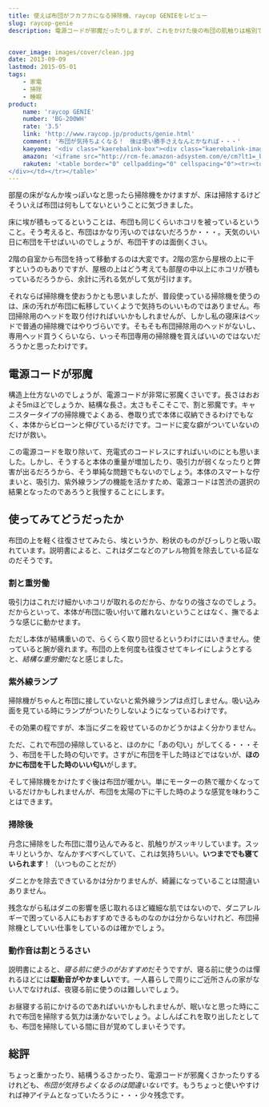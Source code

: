 ```yaml
---
title: 使えば布団がフカフカになる掃除機、raycop GENIEをレビュー
slug: raycop-genie
description: 電源コードが邪魔だったりしますが、これをかけた後の布団の肌触りは格別です。布団全体をしっかり掃除するのはかなりの重労働となりますが、これで掃除すればほんのりと暖かくなり、布団を日光の下に干したような匂いも感じられて気持ちいいです。


cover_image: images/cover/clean.jpg
date: 2013-09-09
lastmod: 2015-05-01
tags: 
    - 家電
    - 掃除
    - 睡眠
product:
    name: 'raycop GENIE'
    number: 'BG-200WH'
    rate: '3.5'
    link: 'http://www.raycop.jp/products/genie.html'
    comment: '布団が気持ちよくなる！　後は使い勝手さえなんとかなれば・・・'
    kaeyome: '<div class="kaerebalink-box"><div class="kaerebalink-image"><a href="http://www.amazon.co.jp/exec/obidos/ASIN/B0078X3I60/illusionspace-22/ref=nosim/" rel="nofollow" target="_blank"><img src="http://ecx.images-amazon.com/images/I/31Ruy2uu1pL._SL160_.jpg" style="border: none;" /></a></div><div class="kaerebalink-info"><div class="kaerebalink-name"><a href="http://www.amazon.co.jp/exec/obidos/ASIN/B0078X3I60/illusionspace-22/ref=nosim/" rel="nofollow" target="_blank">レイコップ ふとん専用ダニクリーナー (ホワイト)【掃除機】raycop GENIE ジニー BG-200WH</a><div class="kaerebalink-powered-date">posted with <a href="http://kaereba.com" rel="nofollow" target="_blank">カエレバ</a></div></div><div class="kaerebalink-detail"> レイコップ     </div><div class="kaerebalink-link1"><div class="shoplinkamazon"><a href="http://www.amazon.co.jp/gp/search?keywords=BG-200WH&__mk_ja_JP=%83J%83%5E%83J%83i&tag=illusionspace-22" rel="nofollow" target="_blank" title="アマゾン" >Amazonで購入</a></div><div class="shoplinkrakuten"><a href="http://hb.afl.rakuten.co.jp/hgc/0e95387f.f2aef20d.0e953880.25e412bd/?pc=http%3A%2F%2Fsearch.rakuten.co.jp%2Fsearch%2Fmall%2FBG-200WH%2F-%2Ff.1-p.1-s.1-sf.0-st.A-v.2%3Fx%3D0%26scid%3Daf_ich_link_urltxt%26m%3Dhttp%3A%2F%2Fm.rakuten.co.jp%2F" rel="nofollow" target="_blank" title="楽天市場" >楽天市場で購入</a></div></div></div><div class="booklink-footer" style="clear: left"></div></div>'
    amazon: '<iframe src="http://rcm-fe.amazon-adsystem.com/e/cm?lt1=_blank&bc1=000000&IS2=1&bg1=FFFFFF&fc1=000000&lc1=0000FF&t=illusionspace-22&o=9&p=8&l=as4&m=amazon&f=ifr&ref=ss_til&asins=B0078X3I60" style="width:120px;height:240px;" scrolling="no" marginwidth="0" marginheight="0" frameborder="0"></iframe>'
    rakuten: '<table border="0" cellpadding="0" cellspacing="0"><tr><td valign="top"><div style="border:1px solid;margin:0px;padding:6px 0px;width:120px;text-align:center;float:left"><a href="http://hb.afl.rakuten.co.jp/hgc/11b5af55.fa74cd6b.11b5af56.39a5e334/?pc=http%3a%2f%2fitem.rakuten.co.jp%2fjism%2f8809248466478-21-21113-n%2f%3fscid%3daf_link_tbl&m=http%3a%2f%2fm.rakuten.co.jp%2fjism%2fi%2f10875327%2f" target="_blank"><img src="http://hbb.afl.rakuten.co.jp/hgb/?pc=http%3a%2f%2fthumbnail.image.rakuten.co.jp%2f%400_mall%2fjism%2fcabinet%2f0250%2f8809248466478.jpg%3f_ex%3d80x80&m=http%3a%2f%2fthumbnail.image.rakuten.co.jp%2f%400_mall%2fjism%2fcabinet%2f0250%2f8809248466478.jpg%3f_ex%3d64x64" alt="【9/9am9:59迄ポイント2倍】【Joshinはネット通販部門1位(アフ..." border="0" style="margin:0px;padding:0px"></a><p style="font-size:12px;line-height:1.4em;text-align:left;margin:0px;padding:2px 6px"><a href="http://hb.afl.rakuten.co.jp/hgc/11b5af55.fa74cd6b.11b5af56.39a5e334/?pc=http%3a%2f%2fitem.rakuten.co.jp%2fjism%2f8809248466478-21-21113-n%2f%3fscid%3daf_link_tbl&m=http%3a%2f%2fm.rakuten.co.jp%2fjism%2fi%2f10875327%2f" target="_blank">【9/9am9:59迄ポイント2倍】【Joshinはネット通販部門1位(アフ...</a>
</div></td></tr></table>'
---
```


部屋の床がなんか埃っぽいなと思ったら掃除機をかけますが、床は掃除するけどそういえば布団は何もしてないということに気づきました。

床に埃が積もってるということは、布団も同じくらいホコリを被っているということ。そう考えると、布団はかなり汚いのではないだろうか・・・。天気のいい日に布団を干せばいいのでしょうが、布団干すのは面倒くさい。

2階の自室から布団を持って移動するのは大変です。2階の窓から屋根の上に干すというのもありですが、屋根の上はどう考えても部屋の中以上にホコリが積もっているだろうから、余計に汚れる気がして気が引けます。

それならば掃除機を使おうかとも思いましたが、普段使っている掃除機を使うのは、床の汚れが布団に転移していくようで気持ちのいいものではありません。布団掃除用のヘッドを取り付ければいいかもしれませんが、しかし私の寝床はベッドで普通の掃除機ではやりづらいです。そもそも布団掃除用のヘッドがないし、専用ヘッド買うくらいなら、いっそ布団専用の掃除機を買えばいいのではないだろうかと思ったわけです。


## 電源コードが邪魔


構造上仕方ないのでしょうが、電源コードが非常に邪魔くさいです。長さはおおよそ5mほどでしょうか、結構な長さ。太さもそこそこで、割と邪魔です。キャニスタータイプの掃除機でよくある、巻取り式で本体に収納できるわけでもなく、本体からビローンと伸びているだけです。コードに変な癖がついていないのだけが救い。

この電源コードを取り除いて、充電式のコードレスにすればいいのにとも思いました。しかし、そうすると本体の重量が増加したり、吸引力が弱くなったりと弊害が出るだろうから、そう単純な問題でもないのでしょう。本体のスマートな佇まいと、吸引力、紫外線ランプの機能を活かすため、電源コードは苦渋の選択の結果となったのであろうと我慢することにします。


## 使ってみてどうだったか


布団の上を軽く往復させてみたら、埃というか、粉状のものがびっしりと吸い取れています。説明書によると、これはダニなどのアレル物質を除去している証なのだそうです。


### 割と重労働


吸引力はこれだけ細かいホコリが取れるのだから、かなりの強さなのでしょう。だからといって、本体が布団に吸い付いて離れないということはなく、撫でるような感じに動かせます。

ただし本体が結構重いので、らくらく取り回せるというわけにはいきません。使っていると腕が疲れます。布団の上を何度も往復させてキレイにしようとすると、<em>結構な重労働</em>だなと感じました。


### 紫外線ランプ


掃除機がちゃんと布団に接していないと紫外線ランプは点灯しません。吸い込み面を見ている時にランプがついたりしないようになっているわけです。

その効果の程ですが、本当にダニを殺せているのかどうかはよく分かりません。

ただ、これで布団の掃除していると、ほのかに「あの匂い」がしてくる・・・そう、布団を干した時の匂いです。さすがに布団を干した時ほどではないが、<strong>ほのかに布団を干した時のいい匂い</strong>がします。

そして掃除機をかけたすぐ後は布団が暖かい。単にモーターの熱で暖かくなっているだけかもしれませんが、布団を太陽の下に干した時のような感覚を味わうことはできます。


### 掃除後


丹念に掃除をした布団に潜り込んでみると、肌触りがスッキリしています。スッキリというか、なんかすべすべしていて、これは気持ちいい。<strong>いつまででも寝ていられます</strong>！（いつものことだが）

ダニとかを除去できているかは分かりませんが、綺麗になっていることは間違いありません。

残念ながら私はダニの影響を感じ取れるほど繊細な肌ではないので、ダニアレルギーで困っている人にもおすすめできるものなのかは分からないけれど、布団掃除機としていい仕事をしているのは確かでしょう。


### 動作音は割とうるさい


説明書によると、<em>寝る前に使うのがおすすめ</em>だそうですが、寝る前に使うのは憚れるほどには<strong>駆動音がやかましい</strong>です。一人暮らしで周りにご近所さんの家がない人でなければ、夜寝る前に使うのは難しいでしょう。

お昼寝する前にかけるのであればいいかもしれませんが、眠いなと思った時にこれで布団を掃除する気力は湧かないでしょう。よしんばこれを取り出したとしても、布団を掃除している間に目が覚めてしまいそうです。


## 総評


ちょっと重かったり、結構うるさかったり、電源コードが邪魔くさかったりするけれども、<em>布団が気持ちよくなるのは間違いない</em>です。もうちょっと使いやすければ神アイテムとなっていたろうに・・・少々残念です。


  